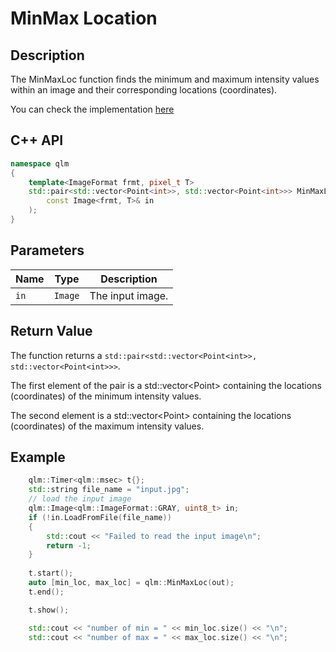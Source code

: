 # MinMax Location

## Description
The MinMaxLoc function finds the minimum and maximum intensity 
values within an image and their corresponding locations (coordinates).

You can check the implementation [here](../../../../source/MinMaxLoc.cpp)

## C++ API
```c++
namespace qlm
{
	template<ImageFormat frmt, pixel_t T>
	std::pair<std::vector<Point<int>>, std::vector<Point<int>>> MinMaxLoc(
		const Image<frmt, T>& in
	);
}
```

## Parameters

| Name                  | Type          | Description                                                                                               |
|-----------------------|---------------|-----------------------------------------------------------------------------------------------------------|
| `in`                  | `Image`       | The input image.                                                                                          |


## Return Value
The function returns a `std::pair<std::vector<Point<int>>, std::vector<Point<int>>>`.

 The first element of the pair is a std::vector<Point<int>> containing 
	  the locations (coordinates) of the minimum intensity values.

 The second element is a std::vector<Point<int>> containing 
		the locations (coordinates) of the maximum intensity values.


## Example

```c++
    qlm::Timer<qlm::msec> t{};
    std::string file_name = "input.jpg";
    // load the input image
    qlm::Image<qlm::ImageFormat::GRAY, uint8_t> in;
    if (!in.LoadFromFile(file_name))
    {
        std::cout << "Failed to read the input image\n";
        return -1;
    }
  
    t.start();
    auto [min_loc, max_loc] = qlm::MinMaxLoc(out);    
    t.end();

    t.show();

    std::cout << "number of min = " << min_loc.size() << "\n";
    std::cout << "number of max = " << max_loc.size() << "\n";
     
```